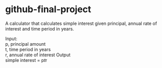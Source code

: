 # github-final-project

A calculator that calculates simple interest given principal, annual rate of interest and time period in years.  

Input:    
    p, principal amount    
    t, time period in years    
    r, annual rate of interest 
Output    
    simple interest = p*t*r
